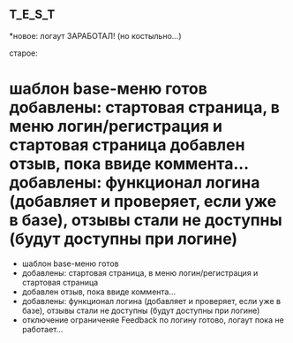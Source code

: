 T_E_S_T
-------

*новое: логаут ЗАРАБОТАЛ! (но костыльно...)

старое:

шаблон base-меню готов
добавлены: стартовая страница, в меню логин/регистрация и стартовая страница
добавлен отзыв, пока ввиде коммента...
добавлены: функционал логина (добавляет и проверяет, если уже в базе), отзывы стали не доступны (будут доступны при логине)
=======
- шаблон base-меню готов
- добавлены: стартовая страница, в меню логин/регистрация и стартовая страница
- добавлен отзыв, пока ввиде коммента...
- добавлены: функционал логина (добавляет и проверяет, если уже в базе), отзывы стали не доступны (будут доступны при логине)
- отключение ограниченяе Feedback по логину готово, логаут пока не работает...
